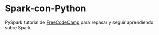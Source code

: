 # Spark-con-Python

PySpark tutorial de [FreeCodeCamp](https://www.youtube.com/watch?v=_C8kWso4ne4) para repasar y seguir aprendiendo sobre Spark.
